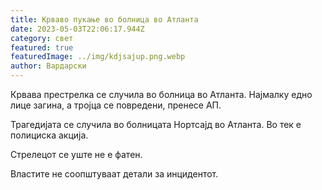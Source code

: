 ```yaml
---
title: Крвавo пукање во болница во Атланта
date: 2023-05-03T22:06:17.944Z
category: свет
featured: true
featuredImage: ../img/kdjsajup.png.webp
author: Вардарски
---
```


Крвава престрелка се случила во болница во Атланта. Најмалку едно лице загина, а тројца се повредени, пренесе АП.

Трагедијата се случила во болницата Нортсајд во Атланта. Во тек е полициска акција.

Стрелецот се уште не е фатен.

Властите не соопштуваат детали за инцидентот.
